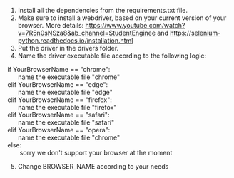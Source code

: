 1. Install all the dependencies from the requirements.txt file.
2. Make sure to install a webdriver, based on your current version of your browser.
More details: https://www.youtube.com/watch?v=7R5n0sNSza8&ab_channel=StudentEnginee and
https://selenium-python.readthedocs.io/installation.html
3. Put the driver in  the drivers folder. 
4. Name the driver executable file according to the following logic:

if YourBrowserName == "chrome": \
&nbsp;&nbsp;&nbsp;&nbsp;&nbsp;&nbsp;name the executable file "chrome"   
elif YourBrowserName == "edge": \
&nbsp;&nbsp;&nbsp;&nbsp;&nbsp;&nbsp;name the executable file "edge" \
elif YourBrowserName == "firefox": \
&nbsp;&nbsp;&nbsp;&nbsp;&nbsp;&nbsp;name the executable file "firefox" \
elif YourBrowserName == "safari": \
&nbsp;&nbsp;&nbsp;&nbsp;&nbsp;&nbsp;name the executable file "safari" \
elif YourBrowserName == "opera": \
 &nbsp;&nbsp;&nbsp;&nbsp;&nbsp;&nbsp;name the executable file "chrome" \
else: \
&nbsp;&nbsp;&nbsp;&nbsp;&nbsp;&nbsp; sorry we don't support your browser at the moment

5. Change BROWSER_NAME according to your needs

